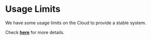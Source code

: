 # Usage Limits

We have some usage limits on the Cloud to provide a stable system.

Check **[here][inngest]** for more details.

[inngest]: https://www.inngest.com/docs/usage-limits/inngest?elixir-sdk
